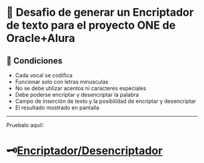 # 🔏 Desafio de generar un Encriptador de texto para el proyecto ONE de Oracle+Alura
## 🔧 Condiciones
- Cada vocal se codifica
- Funcionar solo con letras minusculas
- No se debe utilizar acentos ni caracteres especiales
- Debe poderse encriptar y desencriptar la palabra
- Campo de inserción de texto y la posibilidad de encriptar y desencriptar
- El resultado mostrado en pantalla
---
Pruebalo aqui!:
# 🗝[Encriptador/Desencriptador](https://lakarteux.github.io/proencript/)
